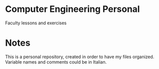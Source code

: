 # Computer Engineering Personal
Faculty lessons and exercises

# Notes
This is a personal repository, created in order to have my files organized. Variable names and comments could be in Italian.
